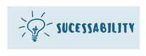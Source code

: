 
<img src="/Logo.jpeg" alt="Project Logo"
 style="display: inline-block; margin: 0 auto; max-width: 300px">
